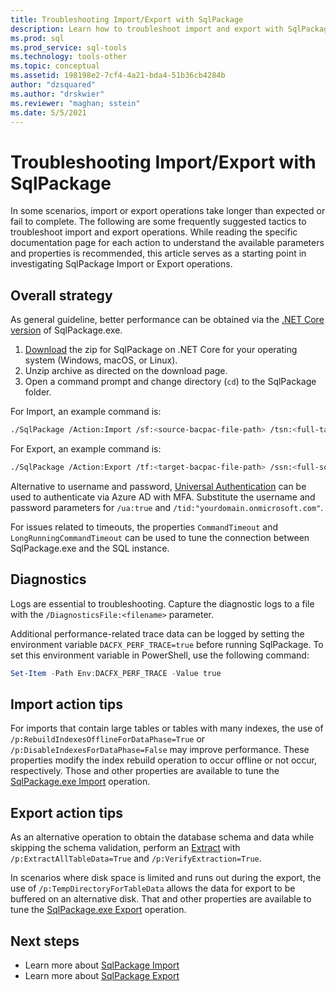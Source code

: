 ```yaml
---
title: Troubleshooting Import/Export with SqlPackage
description: Learn how to troubleshoot import and export with SqlPackage.exe.
ms.prod: sql
ms.prod_service: sql-tools
ms.technology: tools-other
ms.topic: conceptual
ms.assetid: 198198e2-7cf4-4a21-bda4-51b36cb4284b
author: "dzsquared"
ms.author: "drskwier"
ms.reviewer: "maghan; sstein"
ms.date: 5/5/2021
---
```


# Troubleshooting Import/Export with SqlPackage

In some scenarios, import or export operations take longer than expected or fail to complete.  The following are some frequently suggested tactics to troubleshoot import and export operations. While reading the specific documentation page for each action to understand the available parameters and properties is recommended, this article serves as a starting point in investigating SqlPackage Import or Export operations.

## Overall strategy
As general guideline, better performance can be obtained via the [.NET Core version](sqlpackage-download.md#get-sqlpackage-net-core-for-windows) of SqlPackage.exe.

1. [Download](sqlpackage-download.md#get-sqlpackage-net-core-for-windows) the zip for SqlPackage on .NET Core for your operating system (Windows, macOS, or Linux).
2. Unzip archive as directed on the download page.
3. Open a command prompt and change directory (`cd`) to the SqlPackage folder.

For Import, an example command is:
```bash
./SqlPackage /Action:Import /sf:<source-bacpac-file-path> /tsn:<full-target-server-name> /tdn:<a new or empty database> /tu:<target-server-username> /tp:<target-server-password> /df:<log-file>
```

For Export, an example command is:
```bash
./SqlPackage /Action:Export /tf:<target-bacpac-file-path> /ssn:<full-source-server-name> /sdn:<source-database-name> /su:<source-server-username> /sp:<source-server-password> /df:<log-file>
```

Alternative to username and password, [Universal Authentication](/azure/azure-sql/database/authentication-mfa-ssms-overview) can be used to authenticate via Azure AD with MFA.  Substitute the username and password parameters for `/ua:true` and `/tid:"yourdomain.onmicrosoft.com"`.

For issues related to timeouts, the properties `CommandTimeout` and `LongRunningCommandTimeout` can be used to tune the connection between SqlPackage.exe and the SQL instance.

## Diagnostics
Logs are essential to troubleshooting. Capture the diagnostic logs to a file with the `/DiagnosticsFile:<filename>` parameter.

Additional performance-related trace data can be logged by setting the environment variable `DACFX_PERF_TRACE=true` before running SqlPackage.  To set this environment variable in PowerShell, use the following command:
``` powershell
Set-Item -Path Env:DACFX_PERF_TRACE -Value true
```

## Import action tips
For imports that contain large tables or tables with many indexes, the use of `/p:RebuildIndexesOfflineForDataPhase=True` or `/p:DisableIndexesForDataPhase=False` may improve performance. These properties modify the index rebuild operation to occur offline or not occur, respectively. Those and other properties are available to tune the [SqlPackage.exe Import](sqlpackage-import.md) operation.

## Export action tips
As an alternative operation to obtain the database schema and data while skipping the schema validation, perform an [Extract](sqlpackage-extract.md) with `/p:ExtractAllTableData=True` and `/p:VerifyExtraction=True`.

In scenarios where disk space is limited and runs out during the export, the use of `/p:TempDirectoryForTableData` allows the data for export to be buffered on an alternative disk. That and other properties are available to tune the [SqlPackage.exe Export](sqlpackage-export.md) operation.

## Next steps

- Learn more about [SqlPackage Import](sqlpackage-import.md)
- Learn more about [SqlPackage Export](sqlpackage-export.md)